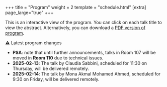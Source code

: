 +++
title = "Program"
weight = 2
template = "schedule.html"
[extra]
page_large="true"
+++

This is an interactive view of the program. You can click on each talk title to view the abstract. Alternatively, you can download a [PDF version of program](/pdf/BH7%20-%20Program.pdf).

<div class="program-change">

&#9888; Latest program changes

- **PSA**: note that until further announcements, talks in Room 107 will be moved in **Room 110** due to technical issues.
- **2025-02-13**: The talk by Claudia Sabbini, scheduled for 11:30 on Thursday, will be delivered remotely.
- **2025-02-14**: The talk by Mona Akmal Mohamed Ahmed, scheduled for 9:30 on Friday, will be delivered remotely.
</div>